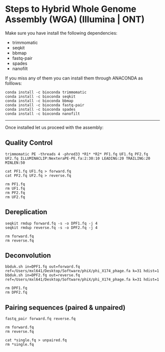 # Steps to Hybrid Whole Genome Assembly (WGA) (Illumina | ONT)

Make sure you have install the following dependencies:
- trimmomatic
- seqkit
- bbmap
- fastq-pair
- spades
- nanofilt

If you miss any of them you can install them through ANACONDA as folllows:

```
conda install -c bioconda trimmomatic
conda install -c bioconda seqkit 
conda install -c bioconda bbmap 
conda install -c bioconda fastq-pair 
conda install -c bioconda spades  
conda install -c bioconda nanofilt
```

---

Once installed let us proceed with the assembly:

## Quality Control
```
trimmomatic PE -threads 4 -phred33 *R1* *R2* PF1.fq UF1.fq PF2.fq UF2.fq ILLUMINACLIP:NexteraPE-PE.fa:2:30:10 LEADING:20 TRAILING:20 MINLEN:50

cat PF1.fq UF1.fq > forward.fq
cat PF2.fq UF2.fq > reverse.fq

rm PF1.fq 
rm UF1.fq
rm PF2.fq
rm UF2.fq
```

## Dereplication

```
seqkit rmdup forward.fq -s -o DPF1.fq -j 4
seqkit rmdup reverse.fq -s -o DPF2.fq -j 4

rm forward.fq
rm reverse.fq
```

## Deconvolution

```
bbduk.sh in=DPF1.fq out=forward.fq  ref=/Users/mxl641/Desktop/Software/phiX/phi_X174_phage.fa k=31 hdist=1
bbduk.sh in=DPF2.fq out=reverse.fq  ref=/Users/mxl641/Desktop/Software/phiX/phi_X174_phage.fa k=31 hdist=1

rm DPF1.fq
rm DPF2.fq
```

## Pairing sequences (paired & unpaired)

```
fastq_pair forward.fq reverse.fq

rm forward.fq
rm reverse.fq

cat *single.fq > unpaired.fq
rm *single.fq
```
